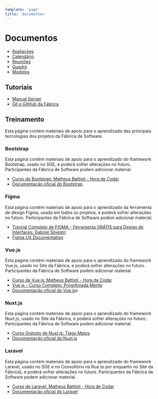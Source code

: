 ```yaml
---
template: 'page'
title: 'Documentos'
---
```

# Documentos

- [Avaliações](avaliacoes/)
- [Calendário](calendario/)
- [Reuniões](reunioes/)
- [Quadro](https://github.com/orgs/fabsoftwareitp/projects/2)
- [Modelos](modelos/relatorio/)

## Tutoriais
- [Manual Server](tutoriais/manual-server/)
- [Git e GitHub da Fábrica](tutoriais/github/)


## Treinamento
Esta página contém materiais de apoio para o aprendizado das principais tecnologias dos projetos da Fábrica de Software.

### Bootstrap

Esta página contém materiais de apoio para o aprendizado do framework Bootstrap, usado no SGE, e poderá sofrer alterações no futuro. Participantes da Fábrica de Software podem adicionar material.

- [Curso de Bootstrap: Matheus Battisti - Hora de Codar](https://www.youtube.com/watch?v=SmQMZ36hJJY&list=PLnDvRpP8Bnexu5wvxogy6N49_S5Xk8Cze)
- [Documentação oficial do Bootstrap](https://getbootstrap.com.br/docs/4.1/getting-started/introduction/)


### Figma
Esta página contém materiais de apoio para o aprendizado da ferramenta de design Figma, usada em todos os projetos, e poderá sofrer alterações no futuro. Participantes da Fábrica de Software podem adicionar material.

- [Tutorial Completo de FIGMA - Ferramenta GRÁTIS para Design de Interfaces: Gabriel Silvestri](https://www.youtube.com/watch?v=vg-INqhKD5c)
- [Figma UX Documentation](https://www.figma.com/community/file/944644388375583520)


### Vue.js

Esta página contém materiais de apoio para o aprendizado do framework Vue.js, usado no Site da Fábrica, e poderá sofrer alterações no futuro. Participantes da Fábrica de Software podem adicionar material.

- [Curso de Vue.js: Matheus Battisti - Hora de Codar](https://www.youtube.com/watch?v=wsAQQioPIJs&list=PLnDvRpP8BnezDglaAvtWgQXzsOmXUuRHL)
- [Vue.js - Curso Completo: ProgrAmada Mente](https://www.youtube.com/watch?v=Rz7D51uU_gY&list=PLWNaqtzH6CWR-dykXeDD5XmMzJur9JBIh&index=1)
- [Documentação oficial do Vue.js](https://vuejs.org/guide/introduction.html)x


### Nuxt.js

Esta página contém materiais de apoio para o aprendizado do framework Nuxt.js, usado no Site da Fábrica, e poderá sofrer alterações no futuro. Participantes da Fábrica de Software podem adicionar material.

- [Curso Gratuito de Nuxt.js: Tiago Matos](https://www.youtube.com/watch?v=jw6tRUGkpmo&list=PLcoYAcR89n-oU266D5Dy6DT-H8npny_qJ)
- [Documentação oficial do Nuxt.js](https://nuxtjs.org/docs/get-started/installation)

### Laravel

Esta página contém materiais de apoio para o aprendizado do framework Laravel, usado no SGE e no Consultório na Rua (e por enquanto no Site da Fábrica), e poderá sofrer alterações no futuro. Participantes da Fábrica de Software podem adicionar material.
- [Curso de Laravel: Matheus Battisti - Hora de Codar](https://www.youtube.com/watch?v=qH7rsZBENJo&list=PLnDvRpP8BnewYKI1n2chQrrR4EYiJKbUG&index=1)
- [Documentação oficial do Laravel](https://laravel.com/)